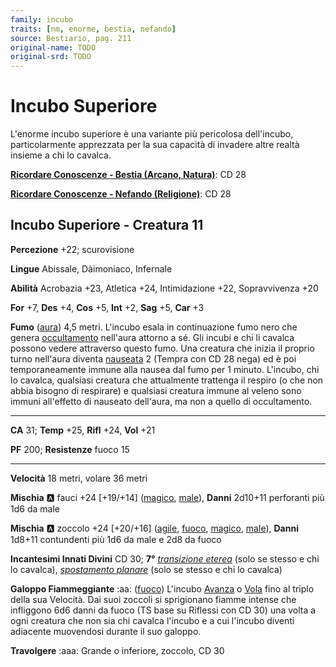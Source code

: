 ```yaml
---
family: incubo
traits: [nm, enorme, bestia, nefando]
source: Bestiario, pag. 211
original-name: TODO
original-srd: TODO
---
```


# Incubo Superiore

L'enorme incubo superiore è una variante più pericolosa dell'incubo, particolarmente apprezzata per la sua capacità di invadere altre realtà insieme a chi lo cavalca.

**[Ricordare Conoscenze - Bestia (Arcano, Natura)](/azioni/ricordare-conoscenze)**: CD 28

**[Ricordare Conoscenze - Nefando (Religione)](/azioni/ricordare-conoscenze)**: CD 28

## Incubo Superiore - Creatura 11

**Percezione** +22; scurovisione

**Lingue** Abissale, Dàimoniaco, Infernale

**Abilità** Acrobazia +23, Atletica +24, Intimidazione +22, Sopravvivenza +20

**For** +7, **Des** +4, **Cos** +5, **Int** +2, **Sag** +5, **Car** +3

**Fumo** ([aura](/tratti/aura)) 4,5 metri. L'incubo esala in continuazione fumo nero che genera [occultamento](/condizioni/occultato) nell'aura attorno a sé. Gli incubi e chi li cavalca possono vedere attraverso questo fumo. Una creatura che inizia il proprio turno nell'aura diventa [nauseata](/condizioni/nauseato) 2 (Tempra con CD 28 nega) ed è poi temporaneamente immune alla nausea dal fumo per 1 minuto. L'incubo, chi lo cavalca, qualsiasi creatura che attualmente trattenga il respiro (o che non abbia bisogno di respirare) e qualsiasi creatura immune al veleno sono immuni all'effetto di nauseato dell'aura, ma non a quello di occultamento.

***

**CA** 31; **Temp** +25, **Rifl** +24, **Vol** +21

**PF** 200; **Resistenze** fuoco 15

***

**Velocità** 18 metri, volare 36 metri

**Mischia** :a: fauci +24 \[+19/+14] ([magico](/tratti/magico), [male](/tratti/male)), **Danni** 2d10+11 perforanti più 1d6 da male

**Mischia** :a:  zoccolo +24 \[+20/+16] ([agile](/tratti/agile), [fuoco](/tratti/fuoco), [magico](/tratti/magico), [male](/tratti/male)), **Danni** 1d8+11 contundenti più 1d6 da male e 2d8 da fuoco

**Incantesimi Innati Divini** CD 30; **7°** *[transizione eterea](/incantesimi/transizione-eterea)* (solo se stesso e chi lo cavalca), *[spostamento planare](/incantesimi/spostamento-planare)* (solo se stesso e chi lo cavalca)

**Galoppo Fiammeggiante** :aa:  ([fuoco](/tratti/fuoco)) L'incubo [Avanza](/azioni/avanzare) o [Vola](/azioni/volare) fino al triplo della sua Velocità. Dai suoi zoccoli si sprigionano fiamme intense che infliggono 6d6 danni da fuoco (TS base su Riflessi con CD 30) una volta a ogni creatura che non sia chi cavalca l'incubo e a cui l'incubo diventi adiacente muovendosi durante il suo galoppo.

**Travolgere** :aaa: Grande o inferiore, zoccolo, CD 30
